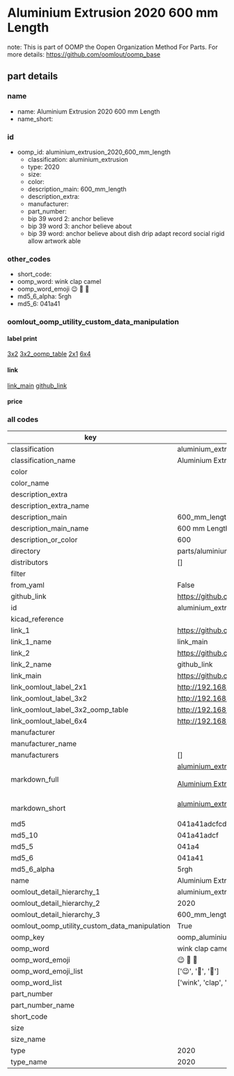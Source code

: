 # Aluminium Extrusion 2020 600 mm Length  

note: This is part of OOMP the Oopen Organization Method For Parts. For more details: https://github.com/oomlout/oomp_base

##  part details





### name
* name: Aluminium Extrusion 2020 600 mm Length
* name_short: 
### id
* oomp_id: aluminium_extrusion_2020_600_mm_length
  * classification: aluminium_extrusion
  * type: 2020
  * size: 
  * color: 
  * description_main: 600_mm_length
  * description_extra: 
  * manufacturer: 
  * part_number: 
  * bip 39 word 2: anchor believe
  * bip 39 word 3: anchor believe about
  * bip 39 word: anchor believe about dish drip adapt record social rigid allow artwork able

### other_codes
* short_code: 
* oomp_word: wink clap camel
* oomp_word_emoji :wink: :clap: :camel:
* md5_6_alpha: 5rgh
* md5_6: 041a41






### oomlout_oomp_utility_custom_data_manipulation
#### label print
[3x2](http://192.168.1.245:1112/?label=oomp%205rgh)
[3x2_oomp_table](http://192.168.1.107:1112/?label=oomp%205rgh)
[2x1](http://192.168.1.242:1112/?label=oomp%205rgh)
[6x4](http://192.168.1.55:1112/?label=oomp%205rgh)    

#### link

[link_main](https://github.com/oomlout/oomlout_oomp_current_version_messy/tree/main/parts/aluminium_extrusion_2020_600_mm_length) [github_link](https://github.com/oomlout/oomlout_oomp_part_src/tree/main/parts/aluminium_extrusion_2020_600_mm_length)                             

#### price







### all codes 
| key | value |  
| --- | --- |  
| classification | aluminium_extrusion |  
| classification_name | Aluminium Extrusion |  
| color |  |  
| color_name |  |  
| description_extra |  |  
| description_extra_name |  |  
| description_main | 600_mm_length |  
| description_main_name | 600 mm Length |  
| description_or_color | 600 |  
| directory | parts/aluminium_extrusion_2020_600_mm_length |  
| distributors | [] |  
| filter |  |  
| from_yaml | False |  
| github_link | https://github.com/oomlout/oomlout_oomp_part_src/tree/main/parts/aluminium_extrusion_2020_600_mm_length |  
| id | aluminium_extrusion_2020_600_mm_length |  
| kicad_reference |  |  
| link_1 | https://github.com/oomlout/oomlout_oomp_current_version_messy/tree/main/parts/aluminium_extrusion_2020_600_mm_length |  
| link_1_name | link_main |  
| link_2 | https://github.com/oomlout/oomlout_oomp_part_src/tree/main/parts/aluminium_extrusion_2020_600_mm_length |  
| link_2_name | github_link |  
| link_main | https://github.com/oomlout/oomlout_oomp_current_version_messy/tree/main/parts/aluminium_extrusion_2020_600_mm_length |  
| link_oomlout_label_2x1 | http://192.168.1.242:1112/?label=oomp%205rgh |  
| link_oomlout_label_3x2 | http://192.168.1.245:1112/?label=oomp%205rgh |  
| link_oomlout_label_3x2_oomp_table | http://192.168.1.107:1112/?label=oomp%205rgh |  
| link_oomlout_label_6x4 | http://192.168.1.55:1112/?label=oomp%205rgh |  
| manufacturer |  |  
| manufacturer_name |  |  
| manufacturers | [] |  
| markdown_full | [aluminium_extrusion_2020_600_mm_length](https://github.com/oomlout/oomlout_oomp_current_version_messy/tree/main/parts/aluminium_extrusion_2020_600_mm_length)<br>[](https://github.com/oomlout/oomlout_oomp_current_version_messy/tree/main/parts/aluminium_extrusion_2020_600_mm_length)<br>[Aluminium Extrusion 2020 600 Mm Length](https://github.com/oomlout/oomlout_oomp_current_version_messy/tree/main/parts/aluminium_extrusion_2020_600_mm_length)<br><br> |  
| markdown_short | [aluminium_extrusion_2020_600_mm_length](https://github.com/oomlout/oomlout_oomp_current_version_messy/tree/main/parts/aluminium_extrusion_2020_600_mm_length)<br><br> |  
| md5 | 041a41adcfcdf6780c2193f200c52843 |  
| md5_10 | 041a41adcf |  
| md5_5 | 041a4 |  
| md5_6 | 041a41 |  
| md5_6_alpha | 5rgh |  
| name | Aluminium Extrusion 2020 600 mm Length |  
| oomlout_detail_hierarchy_1 | aluminium_extrusion |  
| oomlout_detail_hierarchy_2 | 2020 |  
| oomlout_detail_hierarchy_3 | 600_mm_length |  
| oomlout_oomp_utility_custom_data_manipulation | True |  
| oomp_key | oomp_aluminium_extrusion_2020_600_mm_length |  
| oomp_word | wink clap camel |  
| oomp_word_emoji | :wink: :clap: :camel: |  
| oomp_word_emoji_list | [':wink:', ':clap:', ':camel:'] |  
| oomp_word_list | ['wink', 'clap', 'camel'] |  
| part_number |  |  
| part_number_name |  |  
| short_code |  |  
| size |  |  
| size_name |  |  
| type | 2020 |  
| type_name | 2020 |  
